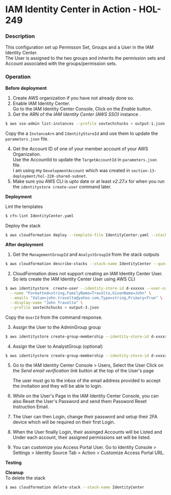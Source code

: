 # IAM Identity Center in Action - HOL-249

### Description

This configuration set up Permisson Set, Groups and a User in the IAM Identity Center.  
The User is assigned to the two groups and inherits the permission sets and Account associated with the groups/permission sets.

### Operation

**Before deployment**

1. Create AWS organization if you have not already done so.
2. Enable IAM Identity Center.  
   Go to the IAM Identity Center Console, Click on the _Enable_ button.
3. Get the ARN of the _IAM Identity Center (AWS SSO)_ instance .

```bash
$ aws sso-admin list-instances --profile sovtechchucks > output-1.json
```

Copy the a `InstanceArn` and `IdentityStoreId` and use them to update the `parameters.json` file.

4. Get the Account ID of one of your member account of your AWS Organization.  
   Use the AccountId to update the `TargetAccountId` in `parameters.json` file.  
   I am using my `DevelopmentAccount` which was created in `section-13-deployment/hol-228-shared-subnet`.
5. Make sure you AWS CLI is upto date or at least _v2.27.x_ for when you run the `identitystore create-user` command later.

**Deployment**

Lint the templates

```bash
$ cfn-lint IdentityCenter.yaml
```

Deploy the stack

```bash
$ aws cloudformation deploy --template-file IdentityCenter.yaml --stack-name IdentityCenter --parameter-overrides file://private-parameters.json --profile sovtechchucks
```

**After deployment**

1. Get the `ManagementGroupId` and `AnalystGroupId` from the stack outputs

```bash
$ aws cloudformation describe-stacks --stack-name IdentityCenter --query "Stacks[0].Outputs" --no-cli-pager  --profile sovtechchucks > output-2.json
```

2. CloudFormation does not support creating an IAM Identity Center User.
   So lets create the IAM Identity Center User using AWS CLI

```bash
$ aws identitystore  create-user --identity-store-id d-xxxxxx --user-name john11 \
  --name "Formatted=string,FamilyName=Travolta,GivenName=John" \
  --emails "Value=john.travolta@yahoo.com,Type=string,Primary=True" \
  --display-name "John Travolta" \
  --profile sovtechchucks > output-3.json
```

Copy the `UserId` from the command response.

3. Assign the User to the AdminGroup group

```bash
$ aws identitystore create-group-membership --identity-store-id d-xxxxx --group-id xxxx-xxxx --member-id UserId=xxxx-xxxxx --profile sovtechchucks > output-4.json
```

4. Assign the User to AnalystGroup (optional)

```bash
$ aws identitystore create-group-membership --identity-store-id d-xxxxx --group-id xxxx-xxxx --member-id UserId=xxxx-xxxxx --profile sovtechchucks > output-5.json
```

5. Go to the IAM Identity Center Console > Users, Select the User
   Click on the _Send email verification link_ button at the top of the User's page

   The user must go to the inbox of the email address provided to accept the invitation and they will be able to login.

6. While on the User's Page in the IAM Identity Center Console,
   you can also Reset the User's Password and send them Password Reset Instruction Email.
7. The User can then Login, change their password and setup their 2FA device which will be required on their first Login.
8. When the User finally Login, their assinged Accounts will be Listed and Under each account, their assigned permissions set will be listed.
9. You can customize you Access Portal User.
   Go to Identity Console > Settings > Identity Source Tab > Action > Customize Access Portal URL.

**Testing**

**Cleanup**  
To delete the stack

```bash
$ aws cloudformation delete-stack --stack-name IdentityCenter
```
